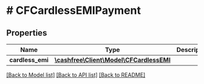 # # CFCardlessEMIPayment

## Properties

Name | Type | Description | Notes
------------ | ------------- | ------------- | -------------
**cardless_emi** | [**\cashfree\Client\Model\CFCardlessEMI**](CFCardlessEMI.md) |  |

[[Back to Model list]](../../README.md#models) [[Back to API list]](../../README.md#endpoints) [[Back to README]](../../README.md)

